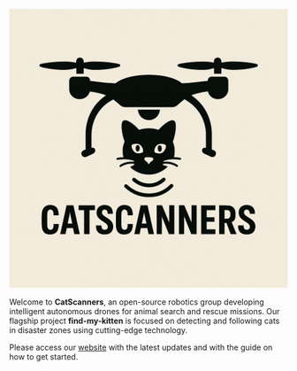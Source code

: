![LOGO](./LOGO.png)

Welcome to **CatScanners**, an open-source robotics group developing intelligent autonomous drones for animal search and rescue missions. Our flagship project **find-my-kitten** is focused on detecting and following cats in disaster zones using cutting-edge technology.

Please access our [website](https://catscanners.github.io/find-my-kitten/) with the latest updates and with the guide on how to get started.